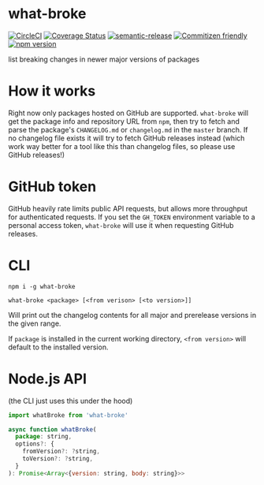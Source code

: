 # what-broke

[![CircleCI](https://circleci.com/gh/jedwards1211/what-broke.svg?style=svg)](https://circleci.com/gh/jedwards1211/what-broke)
[![Coverage Status](https://codecov.io/gh/jedwards1211/what-broke/branch/master/graph/badge.svg)](https://codecov.io/gh/jedwards1211/what-broke)
[![semantic-release](https://img.shields.io/badge/%20%20%F0%9F%93%A6%F0%9F%9A%80-semantic--release-e10079.svg)](https://github.com/semantic-release/semantic-release)
[![Commitizen friendly](https://img.shields.io/badge/commitizen-friendly-brightgreen.svg)](http://commitizen.github.io/cz-cli/)
[![npm version](https://badge.fury.io/js/what-broke.svg)](https://badge.fury.io/js/what-broke)

list breaking changes in newer major versions of packages

# How it works

Right now only packages hosted on GitHub are supported. `what-broke` will get
the package info and repository URL from `npm`, then try to fetch and parse the
package's `CHANGELOG.md` or `changelog.md` in the `master` branch.
If no changelog file exists it will try to fetch GitHub releases instead
(which work way better for a tool like this than changelog files, so please use
GitHub releases!)

# GitHub token

GitHub heavily rate limits public API requests, but allows more throughput for
authenticated requests. If you set the `GH_TOKEN` environment variable to a
personal access token, `what-broke` will use it when requesting GitHub releases.

# CLI

```
npm i -g what-broke
```

```
what-broke <package> [<from verison> [<to version>]]
```

Will print out the changelog contents for all major and prerelease versions in
the given range.

If `package` is installed in the current working directory, `<from version>`
will default to the installed version.

# Node.js API

(the CLI just uses this under the hood)

```js
import whatBroke from 'what-broke'
```

```js
async function whatBroke(
  package: string,
  options?: {
    fromVersion?: ?string,
    toVersion?: ?string,
  }
): Promise<Array<{version: string, body: string}>>
```
